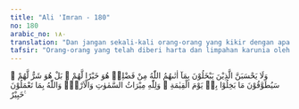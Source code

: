 ```yaml
---
title: "Ali 'Imran - 180"
no: 180
arabic_no: ١٨٠
translation: "Dan jangan sekali-kali orang-orang yang kikir dengan apa yang diberikan Allah kepada mereka dari karunia-Nya mengira bahwa (kikir) itu baik bagi mereka, padahal (kikir) itu buruk bagi mereka. Apa (harta) yang mereka kikirkan itu akan dikalungkan (di lehernya) pada hari Kiamat. Milik Allah-lah warisan (apa yang ada) di langit dan di bumi. Allah Mahateliti apa yang kamu kerjakan."
tafsir: "Orang-orang yang telah diberi harta dan limpahan karunia oleh Allah kemudian mereka bakhil, tidak mau mengeluarkan kewajiban mengenai harta tersebut, seperti zakat dan lain-lain, adalah sangat tercela. Janganlah sekali-kali kebakhilan itu dianggap baik dan menguntungkan bagi mereka. Harta benda dan kekayaan akan tetap utuh dan tidak kurang bila dinafkahkan di jalan Allah, bahkan akan bertambah dan diberkahi. Tetapi kebakhilan itu adalah suatu hal yang buruk dan merugikan mereka sendiri, karena harta yang tidak dinafkahkan itu akan dikalungkan di leher mereka kelak di hari kiamat sebagai azab dan siksaan yang amat berat, sebab harta benda yang dikalungkan itu akan berubah menjadi ular yang melilit mereka dengan kuat. Nabi Muhammad saw bersabda:\n\nSiapa yang telah diberi harta oleh Allah, kemudian tidak mengeluarkan zakatnya, akan diperlihatkan hartanya berupa ular sawah yang botak, mempunyai dua bintik hitam di atas kedua matanya, lalu dikalungkan kepadanya di hari Kiamat nanti. Ular itu membuka rahangnya dan berkata, \"Saya ini adalah hartamu, saya ini adalah simpananmu,\" kemudian Nabi membaca ayat ini. (Riwayat al-Bukhari dan al-Nasai dari Abu Hurairah).\n\nSebenarnya segala apa yang ada di langit dan di bumi adalah kepunyaan Allah, diberikannya kepada orang yang dikehendaki-Nya sebagai titipan dan amanat. Sewaktu-waktu dapat dicabut dan dipindahkan ke tangan orang lain menurut kehendak-Nya. Jadi apakah alasan bagi mereka yang bakhil dan tidak mau mengeluarkan harta Allah untuk mencari rida-Nya? Apa saja yang dikerjakan seseorang, semuanya itu diketahui oleh Allah dan dibalas sesuai dengan amal dan niatnya. Nabi Muhammad saw bersabda:\n\n\"Bahwasanya amal itu tergantung dari niat, dan bahwasanya setiap orang akan memperoleh sesuai dengan apa yang diniatkannya.\" (Riwayat al-Bukhari dan Muslim dari 'Umar bin al-Khattab)."
---
```

وَلَا يَحْسَبَنَّ الَّذِيْنَ يَبْخَلُوْنَ بِمَآ اٰتٰىهُمُ اللّٰهُ مِنْ فَضْلِهٖ هُوَ خَيْرًا لَّهُمْ ۗ بَلْ هُوَ شَرٌّ لَّهُمْ ۗ سَيُطَوَّقُوْنَ مَا بَخِلُوْا بِهٖ يَوْمَ الْقِيٰمَةِ ۗ وَلِلّٰهِ مِيْرَاثُ السَّمٰوٰتِ وَالْاَرْضِۗ وَاللّٰهُ بِمَا تَعْمَلُوْنَ خَبِيْرٌ ࣖ 